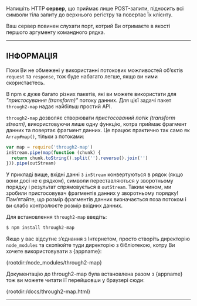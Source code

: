 Напишіть HTTP **сервер**, що приймає лише POST-запити, підносить всі символи тіла запиту до верхнього регістру та повертає їх клієнту.

Ваш сервер повинен слухати порт, котрий Ви отримаєте в якості першого аргументу командного рядка.

----------------------------------------------------------------------
## ІНФОРМАЦІЯ

Поки Ви не обмежені у використанні потокових можливостей об’єктів `request` та `response`, тож буде набагато легше, якщо ви ними скористаєтесь.

В npm є дуже багато різних пакетів, які ви можете використати для *"пристосування (transform)"* потоку данних. Для цієї задачі пакет `through2-map` надає найбільш простий АРІ.

`through2-map` дозволяє створювати *пристосований потік (transform stream)*, використовуючи лише одну функцію, котра приймає фрагмент данних та повертає фрагмент данних. Це працює практично так само як `Array#map()`, тільки з потоками:

```js
var map = require('through2-map')
inStream.pipe(map(function (chunk) {
  return chunk.toString().split('').reverse().join('')
})).pipe(outStream)
```
У прикладі вище, вхідні данні з `inStream` конвертуються в рядок (якщо вони досі не є рядком), символи переставляються у зворотньому порядку і результат спрямовується в `outStream`. Таким чином, ми зробили пристосовувач фрагментів данних у зворотньому порядку! Пам’ятайте, що розмір фрагментів данних визначається поза потоком і ви слабо контролюєте розмір вхідних данних.

Для встановлення `through2-map` введіть:

```sh
$ npm install through2-map
```

Якщо у вас відсутнє з’єднання з Інтернетом, просто створіть директорію `node_modules` та скопіюйте туди директорію з бібліотекою, котру Ви хочете використовувати з {appname}:

  {rootdir:/node_modules/through2-map}

Документацію до through2-map була встановлена разом з {appname} тож ви можете читати її перейшовши у браузері сюди:

  {rootdir:/docs/through2-map.html}

----------------------------------------------------------------------
